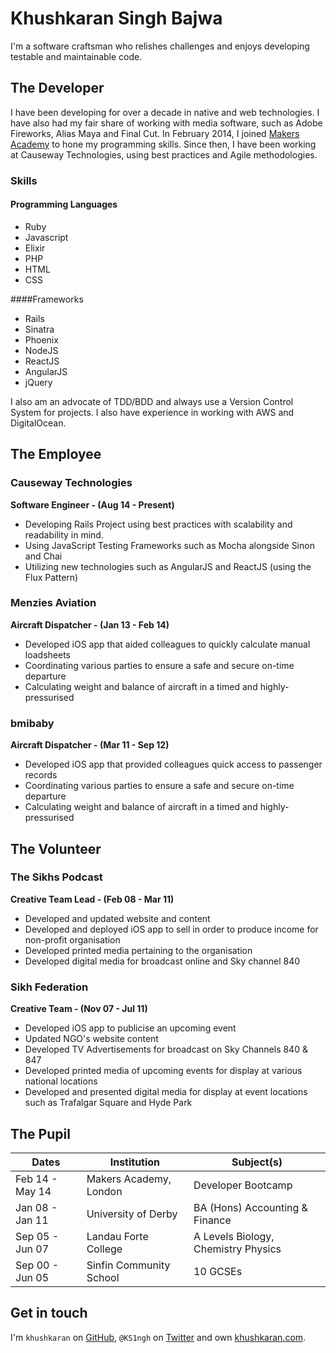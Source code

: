 Khushkaran Singh Bajwa
======================
I'm a software craftsman who relishes challenges and enjoys developing testable
and maintainable code.

The Developer
-------------
I have been developing for over a decade in native and web technologies. I have
also had my fair share of working with media software, such as Adobe Fireworks,
Alias Maya and Final Cut. In February 2014, I joined [Makers Academy] to hone my
programming skills. Since then, I have been working at Causeway Technologies,
using best practices and Agile methodologies.

### Skills
#### Programming Languages
* Ruby
* Javascript
* Elixir
* PHP
* HTML
* CSS

####Frameworks
* Rails
* Sinatra
* Phoenix
* NodeJS
* ReactJS
* AngularJS
* jQuery

I also am an advocate of TDD/BDD and always use a Version Control System for
projects. I also have experience in working with AWS and DigitalOcean.

The Employee
------------
### Causeway Technologies
**Software Engineer - (Aug 14 - Present)**
- Developing Rails Project using best practices with scalability and readability in mind.
- Using JavaScript Testing Frameworks such as Mocha alongside Sinon and Chai
- Utilizing new technologies such as AngularJS and ReactJS (using the Flux Pattern)

### Menzies Aviation
**Aircraft Dispatcher - (Jan 13 - Feb 14)**
- Developed iOS app that aided colleagues to quickly calculate manual loadsheets
- Coordinating various parties to ensure a safe and secure on-time departure
- Calculating weight and balance of aircraft in a timed and highly-pressurised

### bmibaby
**Aircraft Dispatcher - (Mar 11 - Sep 12)**
- Developed iOS app that provided colleagues quick access to passenger records
- Coordinating various parties to ensure a safe and secure on-time departure
- Calculating weight and balance of aircraft in a timed and highly-pressurised

The Volunteer
-------------
### The Sikhs Podcast
**Creative Team Lead - (Feb 08 - Mar 11)**
- Developed and updated website and content
- Developed and deployed iOS app to sell in order to produce income for non-profit organisation
- Developed printed media pertaining to the organisation
- Developed digital media for broadcast online and Sky channel 840

### Sikh Federation
**Creative Team - (Nov 07 - Jul 11)**
- Developed iOS app to publicise an upcoming event
- Updated NGO's website content
- Developed TV Advertisements for broadcast on Sky Channels 840 & 847
- Developed printed media of upcoming events for display at various national locations
- Developed and presented digital media for display at event locations such as Trafalgar Square and Hyde Park

The Pupil
---------
|      Dates      |       Institution       |              Subject(s)              |
| --------------- |-------------------------|--------------------------------------|
| Feb 14 - May 14 | Makers Academy, London  | Developer Bootcamp                   |
| Jan 08 - Jan 11 | University of Derby     | BA (Hons) Accounting & Finance       |
| Sep 05 - Jun 07 | Landau Forte College    | A Levels Biology, Chemistry Physics  |
| Sep 00 - Jun 05 | Sinfin Community School | 10 GCSEs                             |

Get in touch
------------
I'm `khushkaran` on [GitHub], `@KS1ngh` on [Twitter] and own [khushkaran.com].

[khushkaran.com]: http://www.khushkaran.com
[GitHub]: http://www.github.com/khushkaran
[Twitter]: http://www.twitter.com/ks1ngh
[Makers Academy]: http://www.makersacademy.com
